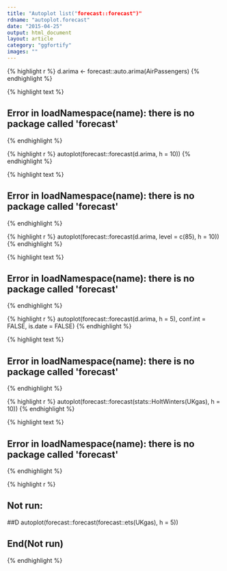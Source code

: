```yaml
---
title: "Autoplot list("forecast::forecast")"
rdname: "autoplot.forecast"
date: "2015-04-25"
output: html_document
layout: article
category: "ggfortify"
images: ""
---
```





{% highlight r %}
d.arima <- forecast::auto.arima(AirPassengers)
{% endhighlight %}



{% highlight text %}
## Error in loadNamespace(name): there is no package called 'forecast'
{% endhighlight %}



{% highlight r %}
autoplot(forecast::forecast(d.arima, h = 10))
{% endhighlight %}



{% highlight text %}
## Error in loadNamespace(name): there is no package called 'forecast'
{% endhighlight %}



{% highlight r %}
autoplot(forecast::forecast(d.arima, level = c(85), h = 10))
{% endhighlight %}



{% highlight text %}
## Error in loadNamespace(name): there is no package called 'forecast'
{% endhighlight %}



{% highlight r %}
autoplot(forecast::forecast(d.arima, h = 5), conf.int = FALSE, is.date = FALSE)
{% endhighlight %}



{% highlight text %}
## Error in loadNamespace(name): there is no package called 'forecast'
{% endhighlight %}



{% highlight r %}
autoplot(forecast::forecast(stats::HoltWinters(UKgas), h = 10))
{% endhighlight %}



{% highlight text %}
## Error in loadNamespace(name): there is no package called 'forecast'
{% endhighlight %}



{% highlight r %}
## Not run: 
##D autoplot(forecast::forecast(forecast::ets(UKgas), h = 5))
## End(Not run)
{% endhighlight %}
